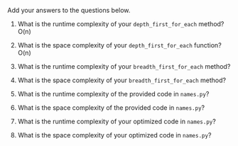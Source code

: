 Add your answers to the questions below.

1. What is the runtime complexity of your `depth_first_for_each` method?
O(n)
2. What is the space complexity of your `depth_first_for_each` function?
O(n)
3. What is the runtime complexity of your `breadth_first_for_each` method?

4. What is the space complexity of your `breadth_first_for_each` method?


5. What is the runtime complexity of the provided code in `names.py`?

6. What is the space complexity of the provided code in `names.py`?

7. What is the runtime complexity of your optimized code in `names.py`?

8. What is the space complexity of your optimized code in `names.py`?
